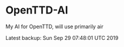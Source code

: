 # OpenTTD-AI
My AI for OpenTTD, will use primarily air

Latest backup: Sun Sep 29 07:48:01 UTC 2019

